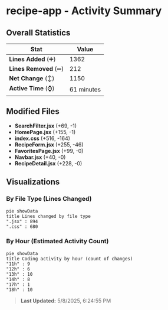 # recipe-app - Activity Summary 

## Overall Statistics

| Stat                   | Value                                                             |
| ---------------------- | ----------------------------------------------------------------- |
| **Lines Added** (➕)   | 1362                                          |
| **Lines Removed** (➖) | 212                                        |
| **Net Change** (↕)    | 1150                |
| **Active Time** (⌚)   | 61 minutes |


## Modified Files
- **SearchFilter.jsx** (+69, -1)
- **HomePage.jsx** (+155, -1)
- **index.css** (+516, -164)
- **RecipeForm.jsx** (+255, -46)
- **FavoritesPage.jsx** (+99, -0)
- **Navbar.jsx** (+40, -0)
- **RecipeDetail.jsx** (+228, -0)

## Visualizations

### By File Type (Lines Changed)

```mermaid
pie showData
title Lines changed by file type
".jsx" : 894
".css" : 680
```

### By Hour (Estimated Activity Count)

```mermaid
pie showData
title Coding activity by hour (count of changes)
"11h" : 9
"12h" : 6
"13h" : 10
"14h" : 8
"17h" : 1
"18h" : 10
```


> **Last Updated:** 5/8/2025, 6:24:55 PM